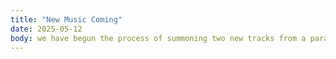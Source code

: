 ```yaml
---
title: "New Music Coming"
date: 2025-05-12
body: we have begun the process of summoning two new tracks from a parallel dimension
---
```

